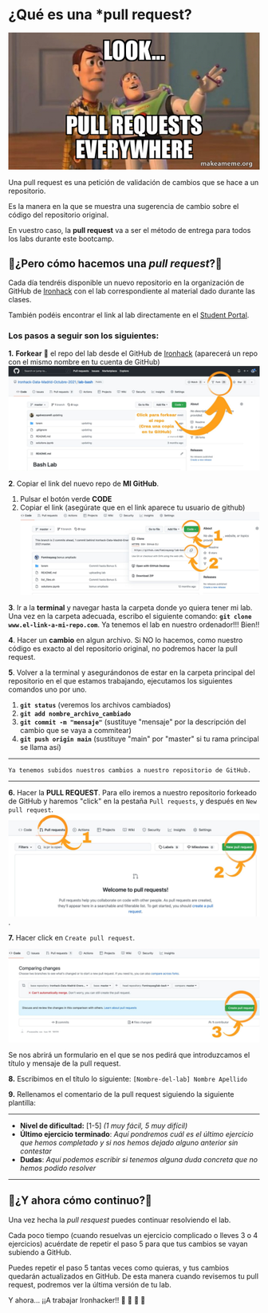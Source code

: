 # ¿Qué es una *pull request?
![portada](https://github.com/Fominayasg/Instrucciones_pull-request/blob/main/images/look-pull-requests.jpeg)

Una pull request es una petición de validación de cambios que se hace a un repositorio.

Es la manera en la que se muestra una sugerencia de cambio sobre el código del repositorio original.

En vuestro caso, la **pull request** va a ser el método de entrega para todos los labs durante este bootcamp.

## 🧠¿Pero cómo hacemos una *pull request*?🧠

Cada día tendréis disponible un nuevo repositorio en la organización de GitHub de [Ironhack](https://github.com/Ironhack-Data-Madrid-Enero-2022) con el lab correspondiente al material dado durante las clases.

También podéis encontrar el link al lab directamente en el [Student Portal](https://my.ironhack.com/).

### Los pasos a seguir son los siguientes:

**1.** **Forkear**  :fork_and_knife: el repo del lab desde el GitHub de [Ironhack](https://github.com/Ironhack-Data-Madrid-Enero-2022) (aparecerá un repo con el mismo nombre en tu cuenta de GitHub)
![img_pull1](https://github.com/Fominayasg/Instrucciones_pull-request/blob/main/images/img_1.jpg)

**2**. Copiar el link del nuevo repo de **MI GitHub**.

1. Pulsar el botón verde **CODE**
2. Copiar el link (asegúrate que en el link aparece tu usuario de github)
![img_pull2](https://github.com/Fominayasg/Instrucciones_pull-request/blob/main/images/img_2.jpg)

**3**. Ir a la **terminal** y navegar hasta la carpeta donde yo quiera tener mi lab.
Una vez en la carpeta adecuada, escribo el siguiente comando: **`git clone www.el-link-a-mi-repo.com`**. Ya tenemos el lab en nuestro ordenador!!! Bien!!

**4**. Hacer un **cambio** en algun archivo. Si NO lo hacemos, como nuestro código es exacto al del repositorio original, no podremos hacer la pull request.

**5**. Volver a la terminal y asegurándonos de estar en la carpeta principal del repositorio en el que estamos trabajando, ejecutamos los siguientes comandos uno por uno.

    
1. **`git status`** (veremos los archivos cambiados)
2. **`git add nombre_archivo_cambiado`**
3. **`git commit -m "mensaje"`** (sustituye "mensaje" por la descripción del cambio que se vaya a commitear)
4. **`git push origin main`** (sustituye "main" por "master" si tu rama principal se llama así)
___
    Ya tenemos subidos nuestros cambios a nuestro repositorio de GitHub.
___
**6.** Hacer la **PULL REQUEST**. Para ello iremos a nuestro repositorio forkeado de GitHub y haremos "click" en la pestaña `Pull requests`, y después en `New pull request`.
![img_pull3](https://github.com/Fominayasg/Instrucciones_pull-request/blob/main/images/img_3.jpg).

**7.** Hacer click en `Create pull request`.

![img_pull4](https://github.com/Fominayasg/Instrucciones_pull-request/blob/main/images/img_4.jpg)

Se nos abrirá un formulario en el que se nos pedirá que introduzcamos el título y mensaje de la pull request.

**8.** Escribimos en el título lo siguiente:
    `[Nombre-del-lab] Nombre Apellido`

**9.** Rellenamos el comentario de la pull request siguiendo la siguiente plantilla:

---
- **Nivel de dificultad:** [1-5] *(1 muy fácil, 5 muy difícil)*
- **Último ejercicio terminado**: *Aquí pondremos cuál es el último ejercicio que hemos completado y si nos hemos dejado alguno anterior sin contestar*
- **Dudas**: *Aquí podemos escribir si tenemos alguna duda concreta que no hemos podido resolver*

---

## 🧠¿Y ahora cómo continuo?🧠

Una vez hecha la *pull resquest* puedes continuar resolviendo el lab. 

Cada poco tiempo (cuando resuelvas un ejercicio complicado o lleves 3 o 4 ejercicios) acuérdate de repetir el paso 5 para que tus cambios se vayan subiendo a GitHub.

Puedes repetir el paso 5 tantas veces como quieras, y tus cambios quedarán actualizados en GitHub. De esta manera cuando revisemos tu pull request, podremos ver la última versión de tu lab.

Y ahora... ¡¡A trabajar Ironhacker!! :rocket: :rocket: :rocket: :rocket: